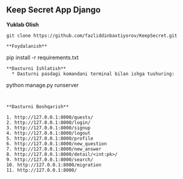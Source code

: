 ## Keep Secret App Django

**Yuklab Olish**
```
git clone https://github.com/fazliddinbaxtiyorov/KeepSecret.git

**Foydalanish**
```
 pip install -r requirements.txt
```
**Dasturni Ishlatish**
  * Dasturni pasdagi komandani terminal bilan ishga tushuring: 
```
python manage.py runserver
```


**Dasturni Boshqarish**

1. http://127.0.0.1:8000/quests/
2. http://127.0.0.1:8000/login/
3. http://127.0.0.1:8000/signup
4. http://127.0.0.1:8000/logout
5. http://127.0.0.1:8000/profile
6. http://127.0.0.1:8000/new_question
7. http://127.0.0.1:8000/new_answer
8. http://127.0.0.1:8000/detail/<int:pk>/
9. http://127.0.0.1:8000/search/
10. http://127.0.0.1:8000/migration
11. http://127.0.0.1:8000/

